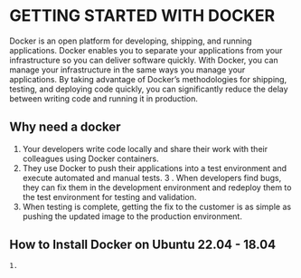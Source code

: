 # GETTING STARTED WITH DOCKER 
Docker is an open platform for developing, shipping, and running applications. Docker enables you to separate your applications from your infrastructure so you can deliver software quickly. With Docker, you can manage your infrastructure in the same ways you manage your applications. By taking advantage of Docker’s methodologies for shipping, testing, and deploying code quickly, you can significantly reduce the delay between writing code and running it in production.


## Why need a docker 
1. Your developers write code locally and share their work with their colleagues using Docker containers.
2. They use Docker to push their applications into a test environment and execute automated and manual tests.
3 . When developers find bugs, they can fix them in the development environment and redeploy them to the test environment for testing and validation.
4. When testing is complete, getting the fix to the customer is as simple as pushing the updated image to the production environment.
## How to Install Docker on Ubuntu 22.04 - 18.04
    1. 
